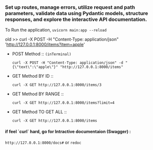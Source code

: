 <h3>Set up routes, manage errors, utilize request and path parameters, validate data using Pydantic models, structure responses, and explore the interactive API documentation.</h3>

To Run the application, 
   `uvicorn main:app --reload`

old >> curl -X POST -H "Content-Type: application/json" 'http://127.0.0.1:8000/items?item=apple'

* POST Method ::  `(inTerminal)`

   `curl -X POST -H "Content-Type: application/json" -d "{\"text\":\"apple\"}" "http://127.0.0.1:8000/items"`

* GET Method BY ID :: 

   `curl -X GET http://127.0.0.1:8000/items/3`

* GET Method BY RANGE :: 

   `curl -X GET http://127.0.0.1:8000/items?limit=4`
 
* GET Method TO GET ALL :: 

   `curl -X GET http://127.0.0.1:8000/items`

<h4> if feel `curl` hard, go for Intractive documentaion (Swagger) :</h4>

   `http://127.0.0.1:8000/docs#` or `redoc`
